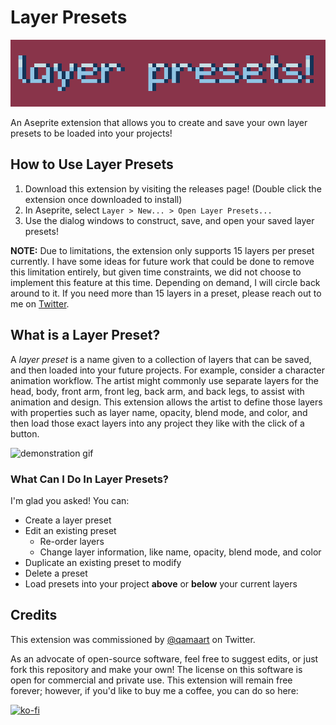 # Layer Presets
![hero image](./assets/hero.png)

An Aseprite extension that allows you to create and save your own layer presets to be loaded into your projects!

## How to Use Layer Presets

1. Download this extension by visiting the releases page! (Double click the extension once downloaded to install)
2. In Aseprite, select `Layer > New... > Open Layer Presets...`
3. Use the dialog windows to construct, save, and open your saved layer presets!

**NOTE:** Due to limitations, the extension only supports 15 layers per preset currently. I have some ideas for future work that could be done to remove this limitation entirely, but given time constraints, we did not choose to implement this feature at this time. Depending on demand, I will circle back around to it. If you need more than 15 layers in a preset, please reach out to me on [Twitter](https://twitter.com/fletchmakes).

## What is a Layer Preset?

A _layer preset_ is a name given to a collection of layers that can be saved, and then loaded into your future projects. For example, consider a character animation workflow. The artist might commonly use separate layers for the head, body, front arm, front leg, back arm, and back legs, to assist with animation and design. This extension allows the artist to define those layers with properties such as layer name, opacity, blend mode, and color, and then load those exact layers into any project they like with the click of a button.

![demonstration gif](https://media.giphy.com/media/NYAfqebpXSnYnO7sjG/giphy-downsized-large.gif)

### What Can I Do In Layer Presets?

I'm glad you asked! You can:
* Create a layer preset
* Edit an existing preset
    * Re-order layers
    * Change layer information, like name, opacity, blend mode, and color
* Duplicate an existing preset to modify
* Delete a preset
* Load presets into your project **above** or **below** your current layers

## Credits

This extension was commissioned by [@qamaart](https://twitter.com/qamaart) on Twitter.

As an advocate of open-source software, feel free to suggest edits, or just fork this repository and make your own! The license on this software is open for commercial and private use. This extension will remain free forever; however, if you'd like to buy me a coffee, you can do so here: 

[![ko-fi](https://ko-fi.com/img/githubbutton_sm.svg)](https://ko-fi.com/L3L766S5F)